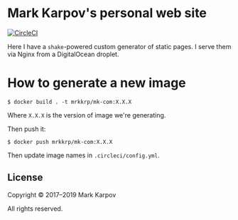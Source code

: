 # Mark Karpov's personal web site

[![CircleCI](https://circleci.com/gh/mrkkrp/markkarpov.com/tree/master.svg?style=svg&circle-token=b1e49c26f2aa87ebc0c7884108ed7cfc866d24d0)](https://circleci.com/gh/mrkkrp/markkarpov.com/tree/master)

Here I have a `shake`-powered custom generator of static pages. I serve them
via Nginx from a DigitalOcean droplet.

# How to generate a new image

```console
$ docker build . -t mrkkrp/mk-com:X.X.X
```

Where `X.X.X` is the version of image we're generating.

Then push it:

```console
$ docker push mrkkrp/mk-com:X.X.X
```

Then update image names in `.circleci/config.yml`.

## License

Copyright © 2017–2019 Mark Karpov

All rights reserved.
